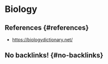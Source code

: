 # Biology


## References {#references}

-   <https://biologydictionary.net/>


## No backlinks! {#no-backlinks}
